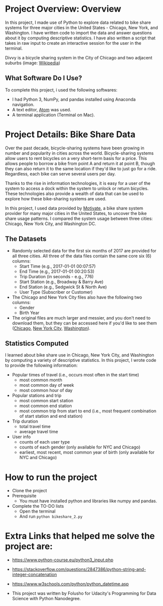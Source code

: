 # Project Overview: Overview
In this project, I made use of Python to explore data related to bike share systems for three major cities in the United States - Chicago, New York, and Washington. I have written code to import the data and answer questions about it by computing descriptive statistics. I have also written a script that takes in raw input to create an interactive session for the user in the terminal.

Divvy is a bicycle sharing system in the City of Chicago and two adjacent suburbs (image: [Wikipedia](https://en.wikipedia.org/wiki/Divvy))

## What Software Do I Use?
To complete this project, i used the following softwares:
* I had Python 3, NumPy, and pandas installed using Anaconda navigation.
* A text editor,  [Atom](https://atom.io/) was used.
* A terminal application (Terminal on Mac).

# Project Details: Bike Share Data
Over the past decade, bicycle-sharing systems have been growing in number and popularity in cities across the world. Bicycle-sharing systems allow users to rent bicycles on a very short-term basis for a price. This allows people to borrow a bike from point A and return it at point B, though they can also return it to the same location if they'd like to just go for a ride. Regardless, each bike can serve several users per day.

Thanks to the rise in information technologies, it is easy for a user of the system to access a dock within the system to unlock or return bicycles. These technologies also provide a wealth of data that can be used to explore how these bike-sharing systems are used.

In this project, I used data provided by [Motivate](https://www.motivateco.com/), a bike share system provider for many major cities in the United States, to uncover the bike share usage patterns. I compared the system usage between three cities: Chicago, New York City, and Washington DC.

## The Datasets
* Randomly selected data for the first six months of 2017 are provided for all three cities. All three of the data files contain the same core six (6) columns:
    * Start Time (e.g., 2017-01-01 00:07:57)
    * End Time (e.g., 2017-01-01 00:20:53)
    * Trip Duration (in seconds - e.g., 776)
    * Start Station (e.g., Broadway & Barry Ave)
    * End Station (e.g., Sedgwick St & North Ave)
    * User Type (Subscriber or Customer)
* The Chicago and New York City files also have the following two columns:
    * Gender
    * Birth Year
* The original files are much larger and messier, and you don't need to download them, but they can be accessed here if you'd like to see them ([Chicago](https://www.divvybikes.com/system-data), [New York City](https://www.citibikenyc.com/system-data), [Washington](https://www.capitalbikeshare.com/system-data)). 

## Statistics Computed
I learned about bike share use in Chicago, New York City, and Washington by computing a variety of descriptive statistics. In this project, I wrote code to provide the following information:
* Popular times of travel (i.e., occurs most often in the start time)
    * most common month
    * most common day of week
    * most common hour of day
* Popular stations and trip
    * most common start station
    * most common end station
    * most common trip from start to end (i.e., most frequent combination of start station and end station)
* Trip duration
    * total travel time
    * average travel time
* User info
    * counts of each user type
    * counts of each gender (only available for NYC and Chicago)
    * earliest, most recent, most common year of birth (only available for NYC and Chicago)

# How to run the project
* Clone the project
* Prerequisite
    * You must have installed python and libraries like numpy and pandas.
* Complete the TO-DO lists
    * Open the terminal
    * And run
    ```python bikeshare_2.py```

# Extra Links that helped me solve the project are:
* https://www.python-course.eu/python3_input.php
* https://stackoverflow.com/questions/2847386/python-string-and-integer-concatenation
* https://www.w3schools.com/python/python_datetime.asp

* This project was written by Folusho for Udacity's Programming for Data Science with Python Nanodegree.